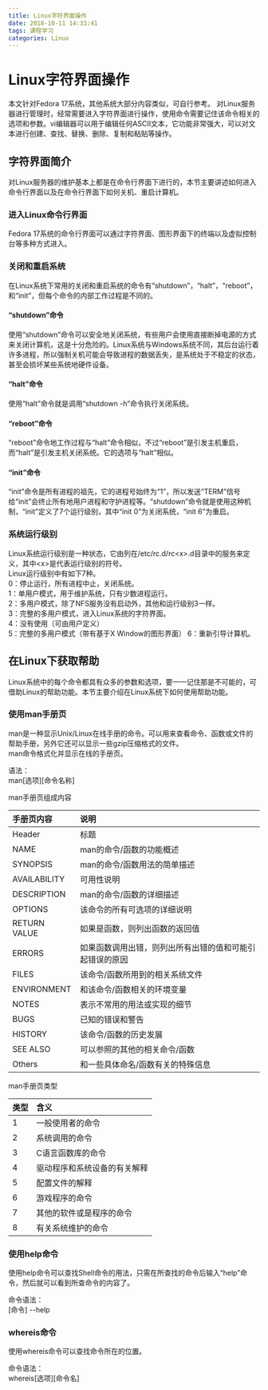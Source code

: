 ```yaml
---
title: Linux字符界面操作
date: 2018-10-11 14:33:41
tags: 课程学习
categories: Linux
---
```


# Linux字符界面操作

本文针对Fedora 17系统，其他系统大部分内容类似，可自行参考。
对Linux服务器进行管理时，经常需要进入字符界面进行操作，使用命令需要记住该命令相关的选项和参数。vi编辑器可以用于编辑任何ASCII文本，它功能非常强大，可以对文本进行创建、查找、替换、删除、复制和粘贴等操作。

## 字符界面简介

对Linux服务器的维护基本上都是在命令行界面下进行的，本节主要讲述如何进入命令行界面以及在命令行界面下如何关机、重启计算机。

### 进入Linux命令行界面

Fedora 17系统的命令行界面可以通过字符界面、图形界面下的终端以及虚拟控制台等多种方式进入。

### 关闭和重启系统

在Linux系统下常用的关闭和重启系统的命令有“shutdown”，“halt”，“reboot”，和“init”，但每个命令的内部工作过程是不同的。

#### “shutdown”命令

使用“shutdown”命令可以安全地关闭系统，有些用户会使用直接断掉电源的方式来关闭计算机，这是十分危险的。Linux系统与Windows系统不同，其后台运行着许多进程，所以强制关机可能会导致进程的数据丢失，是系统处于不稳定的状态，甚至会损坏某些系统地硬件设备。  

#### “halt”命令

使用“halt”命令就是调用“shutdown -h”命令执行关闭系统。

#### “reboot”命令

“reboot”命令地工作过程与“halt”命令相似，不过“reboot”是引发主机重启，而“halt”是引发主机关闭系统。它的选项与“halt”相似。

#### “init”命令

“init”命令是所有进程的祖先，它的进程号始终为“1”，所以发送“TERM”信号给“init”会终止所有地用户进程和守护进程等。“shutdown”命令就是使用这种机制，“init”定义了7个运行级别，其中“init 0”为关闭系统，“init 6”为重启。

### 系统运行级别

Linux系统运行级别是一种状态，它由列在/etc/rc.d/rc\<x>.d目录中的服务来定义，其中\<x>是代表运行级别的符号。  
Linux运行级别中有如下7种。  
0：停止运行，所有进程中止，关闭系统。  
1：单用户模式，用于维护系统，只有少数进程运行。  
2：多用户模式，除了NFS服务没有启动外，其他和运行级别3一样。  
3：完整的多用户模式，进入Linux系统的字符界面。  
4：没有使用（可由用户定义）  
5：完整的多用户模式（带有基于X Window的图形界面）
6：重新引导计算机。  

## 在Linux下获取帮助

Linux系统中的每个命令都具有众多的参数和选项，要一一记住那是不可能的，可借助Linux的帮助功能。本节主要介绍在Linux系统下如何使用帮助功能。  

### 使用man手册页

man是一种显示Unix/Linux在线手册的命令。可以用来查看命令、函数或文件的帮助手册，另外它还可以显示一些gzip压缩格式的文件。  
man命令格式化并显示在线的手册页。  

语法：  
man[选项][命令名称]  

man手册页组成内容  

|手册页内容|说明|
|:----|:----|
|Header|标题|
|NAME|man的命令/函数的功能概述|
|SYNOPSIS|man的命令/函数用法的简单描述|
|AVAILABILITY|可用性说明|
|DESCRIPTION|man的命令/函数的详细描述|
|OPTIONS|该命令的所有可选项的详细说明|
|RETURN VALUE|如果是函数，则列出函数的返回值|
|ERRORS|如果函数调用出错，则列出所有出错的值和可能引起错误的原因|
|FILES|该命令/函数所用到的相关系统文件|
|ENVIRONMENT|和该命令/函数相关的环境变量|
|NOTES|表示不常用的用法或实现的细节|
|BUGS|已知的错误和警告|
|HISTORY|该命令/函数的历史发展|
|SEE ALSO|可以参照的其他的相关命令/函数|
|Others|和一些具体命名/函数有关的特殊信息|  

man手册页类型

|类型|含义|
|:---|:----|
|1|一般使用者的命令|
|2|系统调用的命令|
|3|C语言函数库的命令|
|4|驱动程序和系统设备的有关解释|
|5|配置文件的解释|
|6|游戏程序的命令|
|7|其他的软件或是程序的命令|
|8|有关系统维护的命令|

### 使用help命令

使用help命令可以查找Shell命令的用法，只需在所查找的命令后输入“help”命令，然后就可以看到所查命令的内容了。  

命令语法：  
[命令] --help  

### whereis命令

使用whereis命令可以查找命令所在的位置。  

命令语法：  
whereis[选项][命令名]  
